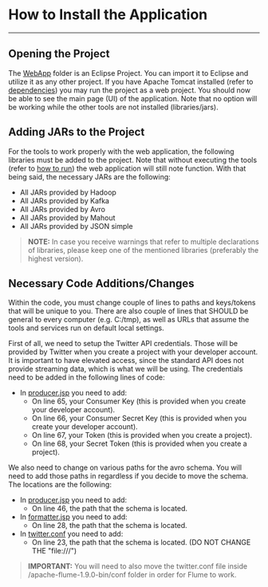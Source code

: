 # How to Install the Application

---

## Opening the Project

The [WebApp](/WebApp) folder is an Eclipse Project. You can import it to Eclipse and utilize it as any other project. If you have Apache Tomcat installed (refer to [dependencies](/docs/dependencies.md)) you may run the project as a web project. You should now be able to see the main page (UI) of the application. Note that no option will be working while the other tools are not installed (libraries/jars).

## Adding JARs to the Project

For the tools to work properly with the web application, the following libraries must be added to the project. Note that without executing the tools (refer to [how to run](/docs/run.md)) the web application will still note function. With that being said, the necessary JARs are the following:

- All JARs provided by Hadoop
- All JARs provided by Kafka
- All JARs provided by Avro
- All JARs provided by Mahout
- All JARs provided by JSON simple

>**NOTE:** In case you receive warnings that refer to multiple declarations of libraries, please keep one of the mentioned libraries (preferably the highest version).

## Necessary Code Additions/Changes

Within the code, you must change couple of lines to paths and keys/tokens that will be unique to you. There are also couple of lines that SHOULD be general to every computer (e.g. C:/tmp), as well as URLs that assume the tools and services run on default local settings. 

First of all, we need to setup the Twitter API credentials. Those will be provided by Twitter when you create a project with your developer account. It is important to have elevated access, since the standard API does not provide streaming data, which is what we will be using. The credentials need to be added in the following lines of code:

- In [producer.jsp](/WebApp/WebContent/producer.jsp) you need to add:
  - On line 65, your Consumer Key (this is provided when you create your developer account).
  - On line 66, your Consumer Secret Key (this is provided when you create your developer account).
  - On line 67, your Token (this is provided when you create a project).
  - On line 68, your Secret Token (this is provided when you create a project).

We also need to change on various paths for the avro schema. You will need to add those paths in regardless if you decide to move the schema. The locations are the following:

- In [producer.jsp](/WebApp/WebContent/producer.jsp) you need to add:
  - On line 46, the path that the schema is located.
- In [formatter.jsp](/WebApp/WebContent/formatter.jsp) you need to add:
  - On line 28, the path that the schema is located.
- In [twitter.conf](/FlumeConf/twitter.conf) you need to add:
  - On line 23, the path that the schema is located. (DO NOT CHANGE THE "file:///")

>**IMPORTANT:** You will need to also move the twitter.conf file inside /apache-flume-1.9.0-bin/conf folder in order for Flume to work.
